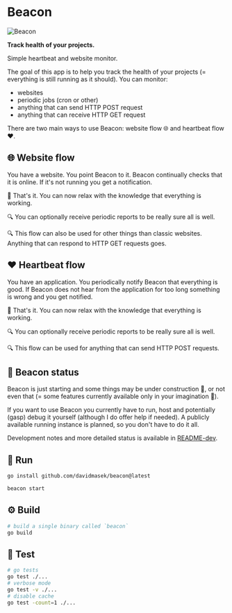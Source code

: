 # Beacon

![Beacon](imgs/Beacon-wide-bg.webp)

**Track health of your projects.**

Simple heartbeat and website monitor.

The goal of this app is to help you track the health of your projects (= everything is still running as it should). You can monitor:
- websites
- periodic jobs (cron or other)
- anything that can send HTTP POST request
- anything that can receive HTTP GET request

There are two main ways to use Beacon: website flow 🌐 and  heartbeat flow ❤️.

## 🌐 Website flow

You have a website. You point Beacon to it. Beacon continually checks that it is online. If it's not running you get a notification. 

🎉 That's it. You can now relax with the knowledge that everything is working.

🔍 You can optionally receive periodic reports to be really sure all is well.

🔍 This flow can also be used for other things than classic websites. Anything that can respond to HTTP GET requests goes.

## ❤️ Heartbeat flow

You have an application. You periodically notify Beacon that everything is good. If Beacon does not hear from the application for too long something is wrong and you get notified. 

🎉 That's it. You can now relax with the knowledge that everything is working.

🔍 You can optionally receive periodic reports to be really sure all is well.

🔍 This flow can be used for anything that can send HTTP POST requests.

## 🌟  Beacon status

Beacon is just starting and some things may be under construction 🚧, or not even that (= some features currently available only in your imagination 💭).

If you want to use Beacon you currently have to run, host and potentially (gasp) debug it yourself (although I do offer help if needed). A publicly available running instance is planned, so you don't have to do it all.

Development notes and more detailed status is available in [README-dev](README-dev.md).

## 🚀 Run

```sh
go install github.com/davidmasek/beacon@latest

beacon start
```

## ⚙️ Build

```sh
# build a single binary called `beacon`
go build
```

## 🔬  Test

```sh
# go tests
go test ./...
# verbose mode
go test -v ./...
# disable cache
go test -count=1 ./...
```
